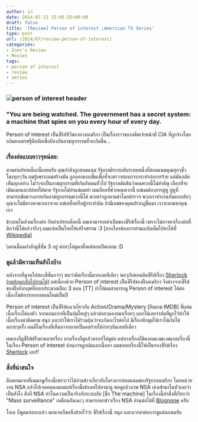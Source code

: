 ```yaml
---
author: in
date: 2014-07-21 15:05:55+00:00
draft: false
title: '[Review] Person of interest ;American TV Series'
type: post
url: /2014/07/review-person-of-interest/
categories:
- Innn's Review
- Movies
tags:
- person of interest
- review
- series
---
```


### ![person of interest header](https://www.innnblog.com/wp-content/uploads/2014/07/person-of-interest-header.jpg)





### "You are being watched. The government has a secret system: a machine that spies on you every hour of every day.


Person of interest เป็นซีรีส์ทีวีของทางอเมริกา เป็นเรื่องราวของอดีตเจ้าหน้าที่ CIA ที่ถูกจ้างโดยอภิมหาเศรษฐีลึกลับเพื่อป้องกันอาชญากรรมที่จะเกิดขึ้น...

<!-- more -->



### เรื่องย่อแบบยาวๆหน่อย:


ตามคำเปรยบล็อกนี้เลยครับ คุณกำลังถูกสอดแนม รัฐบาลมีระบบลับระบบหนึ่งที่สอดแนมคุณทุกๆชั่วโมงทุกๆวัน ผมรู้เพราะผมสร้างมัน ถูกออกแบบขึ้นเพื่อที่จะตรวจสอบการกระทำก่อการร้าย แต่มันกลับเห็นทุกอย่าง ไม่ว่าจะเป็นอาชญากรรมที่เกิดกับคนทั่วไป รัฐบาลตัดสินว่าคนพวกนี้ไม่สำคัญ เลือกที่จะเมินเฉยและปล่อยให้ตาย รัฐบาลไม่ทำแต่ผมทำ ผมเลือกที่ช่วยคนพวกนี้ แต่ผมต้องการคู่หู คู่หูที่สามารถขัดขวางการเกิดอาชญากรรมพวกนี้ได้ พวกเราถูกตามล่าโดยตำรวจ พวกเราทำงานกันแบบลับๆ คุณจะไม่มีทางหาพวกเราเจอ แต่เหยื่อหรือผู้กระทำผิด ถ้ามีเลขของคุณปรากฏขึ้นมา เราจะตามหาคุณเอง

ข้างบนในส่วนเรื่องย่อ กับคำเปรยบล็อกนี้ ผมเอามาจากคำเปิดของซีรีส์เรื่องนี้ เพราะไม่อาจหาเรื่องย่อที่ดีกว่านี้ได้แล้วจริงๆ ผมแปลเป็นไทยให้เสร็จสรรพ :3 [หากใครต้องการอ่านฉบับเต็มไปหาได้ที่ [Wikipedia](http://en.wikipedia.org/wiki/Person_of_Interest_(TV_series))]

\\ตอนนี้ผมกำลังดูซีซั่น 3 อยู่ ค่อยๆไล่ดูมาตั้งแต่ตอนปิดเทอม :D


### ดูแล้วมีความเห็นยังไงบ้าง


หลังจากที่ดูจบไปสองซีซั่นกว่าๆ พบว่าติดเรื่องนี้มากเลยทีเดียว พอๆกับตอนติดซีรีส์เรื่อง [Sherlock (กดย้อนกลับไปอ่านได้)](https://www.innnblog.com/sherlock-the-best-series-ever/) แต่เนื่องด้วย Person of interest เป็นซีรีส์ของฝั่งอเมริกา จึงต่างจากซีรีส์ของฝั่งอังกฤษที่ออกประมาณปีละ 3 ตอน [TT] ทำให้ผมสามารถดู Person of interest ได้ต่อเนื่องไม่ต้องรอออกตอนใหม่เป็นปี

Person of interest เป็นซีรีส์แนวเกี่ยวกับ Action/Drama/Mystery [ยึดตาม IMDB] ที่ผสมเนื้อเรื่องได้ลงตัว จากตอนแรกที่เป็นปมใหญ่ๆ แล้วค่อยๆคลายมาเรื่อยๆ บอกได้เลยว่าปมที่ผูกไว้ทำให้เนื้อเรื่องน่าติดตาม สนุก และทำให้เราได้ร่วมลุ้นว่าจะเกิดอะไรต่อไป มีเรื่องหักมุมให้เราได้เงิบได้หลายๆครั้ง คนดีในเรื่องที่เห็นอาจกลายเป็นคนร้ายได้ง่ายๆกันเลยทีเดียว

ผมเองก็ดูซีรีส์ฝรั่งมาหลายเรื่อง บางเรื่องก็ดูแล้วดรอปไม่ดูต่อ แต่บางเรื่องก็ติดงอมแงมแงมแบบเรื่องนี้ ในเรื่อง Person of interest ด้านการผูกปมและเนื้อหา ผมขอยกเรื่องนี้ให้เป็นรองซีรีส์เรื่อง [Sherlock](https://www.innnblog.com/sherlock-the-best-series-ever/) เลย!!


### สิ่งที่น่าสนใจ


คือตอนแรกที่ผมมาดูเรื่องนี้เพราะว่าได้อ่านข่าวเกี่ยวกับโครงการสอดแนมของรัฐบาลอเมริกา โดยหน่วยงาน NSA แล้วไปเจอคนคอมเมนท์เรื่องนี้เข้าเลยไปหามาดู พอดูแล้วภาพ NSA เด้งเข้ามาในหัวเลยว่าเป็นยังไง สิ่งที่ NSA ทำในความเป็นจริงกับระบบลับ [ชื่อ The machine] ในเรื่องนี้ทำสิ่งที่เรียกว่า "Mass surveillance" เหมือนกันเดะๆ สามารถหาข่าวเรื่อง NSA อ่านต่อได้ที่ [Blognone](https://www.blognone.com/topics/nsa) ครับ

โอเค ก็พูดมาเยอะแล้ว ตอนจบก็ขอทิ้งท้ายไว้ว่า ซีรีส์เรื่องนี้ สนุก และควรค่าต่อการดูแน่นอนครับ
